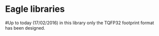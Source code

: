 # Eagle libraries
#Up to today (17/02/2016) in this library only the TQFP32 footprint format has been designed.
